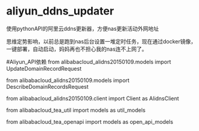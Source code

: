 # aliyun_ddns_updater
使用pythonAPI的阿里云ddns更新器，方便nas更新活动外网地址

思维定势影响，以前总是跑到nas后台设置一堆定时任务，现在通过docker镜像，一键部署，自动启动，妈妈再也不担心我的nas连不上网了。


#Aliyun_API依赖
from  alibabacloud_alidns20150109.models import UpdateDomainRecordRequest

from  alibabacloud_alidns20150109.models import DescribeDomainRecordsRequest

from alibabacloud_alidns20150109.client import Client as AlidnsClient

from alibabacloud_tea_util import models as util_models

from alibabacloud_tea_openapi import models as open_api_models

